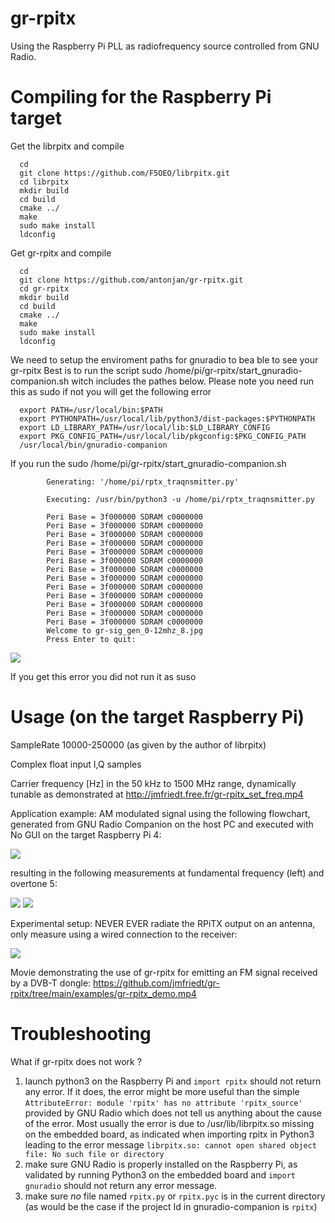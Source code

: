 # gr-rpitx 

Using the Raspberry Pi PLL as radiofrequency source controlled from GNU Radio.

# Compiling for the Raspberry Pi target
Get the librpitx and compile

      cd
      git clone https://github.com/F5OEO/librpitx.git
      cd librpitx
      mkdir build
      cd build
      cmake ../
      make
      sudo make install
      ldconfig
      
Get gr-rpitx and compile

      cd
      git clone https://github.com/antonjan/gr-rpitx.git
      cd gr-rpitx
      mkdir build
      cd build
      cmake ../
      make
      sudo make install
      ldconfig

We need to setup the enviroment paths for gnuradio to bea ble to see your gr-rpitx
Best is to run the script sudo /home/pi/gr-rpitx/start_gnuradio-companion.sh witch includes the pathes below.
Please note you need run this as sudo if not you will get the following error

      
      export PATH=/usr/local/bin:$PATH
      export PYTHONPATH=/usr/local/lib/python3/dist-packages:$PYTHONPATH
      export LD_LIBRARY_PATH=/usr/local/lib:$LD_LIBRARY_CONFIG
      export PKG_CONFIG_PATH=/usr/local/lib/pkgconfig:$PKG_CONFIG_PATH
      /usr/local/bin/gnuradio-companion

If you run the sudo /home/pi/gr-rpitx/start_gnuradio-companion.sh

            Generating: '/home/pi/rptx_traqnsmitter.py'

            Executing: /usr/bin/python3 -u /home/pi/rptx_traqnsmitter.py

            Peri Base = 3f000000 SDRAM c0000000
            Peri Base = 3f000000 SDRAM c0000000
            Peri Base = 3f000000 SDRAM c0000000
            Peri Base = 3f000000 SDRAM c0000000
            Peri Base = 3f000000 SDRAM c0000000
            Peri Base = 3f000000 SDRAM c0000000
            Peri Base = 3f000000 SDRAM c0000000
            Peri Base = 3f000000 SDRAM c0000000
            Peri Base = 3f000000 SDRAM c0000000
            Peri Base = 3f000000 SDRAM c0000000
            Peri Base = 3f000000 SDRAM c0000000
            Peri Base = 3f000000 SDRAM c0000000
            Peri Base = 3f000000 SDRAM c0000000
            Welcome to gr-sig_gen_0-12mhz_8.jpg
            Press Enter to quit: 

<img src="docs/gr-rpitx_1.png">

If you get this error you did not run it as suso



# Usage (on the target Raspberry Pi)

SampleRate 10000-250000 (as given by the author of librpitx)

Complex float input I,Q samples

Carrier frequency [Hz] in the 50 kHz to 1500 MHz range, dynamically tunable as 
demonstrated at http://jmfriedt.free.fr/gr-rpitx_set_freq.mp4

Application example: AM modulated signal using the following flowchart, generated from GNU Radio
Companion on the host PC and executed with No GUI on the target Raspberry Pi 4:

<img src="examples/rpi_am.png">

resulting in the following measurements at fundamental frequency (left) and overtone 5:

<img src="examples/AM5kHz_fundamental.png">
<img src="examples/AM5kHz_overtone5.png">

Experimental setup: NEVER EVER radiate the RPiTX output on an antenna, only measure using a wired
connection to the receiver:

<img src="examples/DSC_0587ann_small.jpg">

Movie demonstrating the use of gr-rpitx for emitting an FM signal received by
a DVB-T dongle: https://github.com/jmfriedt/gr-rpitx/tree/main/examples/gr-rpitx_demo.mp4


# Troubleshooting

What if gr-rpitx does not work ?

1. launch python3 on the Raspberry Pi and ``import rpitx`` should not return any error. If it does, the error might be more useful than the simple ``AttributeError: module 'rpitx' has no attribute 'rpitx_source'`` provided by GNU Radio which does not tell us anything about the cause of the error. 
Most usually the error is due to /usr/lib/librpitx.so missing on the embedded board, as indicated when importing rpitx in Python3 leading to the error 
message ``librpitx.so: cannot open shared object file: No such file or directory``
2. make sure GNU Radio is properly installed on the Raspberry Pi, as validated by running Python3 on the embedded board and ``import gnuradio`` should 
not return any error message.
3. make sure *no* file named ``rpitx.py`` or ``rpitx.pyc`` is in the current directory (as would be the case if the project Id in gnuradio-companion is ``rpitx``)
